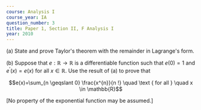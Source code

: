 ```yaml
---
course: Analysis I
course_year: IA
question_number: 3
title: Paper 1, Section II, F Analysis I
year: 2010
---
```




(a) State and prove Taylor's theorem with the remainder in Lagrange's form.

(b) Suppose that $e: \mathbb{R} \rightarrow \mathbb{R}$ is a differentiable function such that $e(0)=1$ and $e^{\prime}(x)=e(x)$ for all $x \in \mathbb{R}$. Use the result of (a) to prove that

$$e(x)=\sum_{n \geqslant 0} \frac{x^{n}}{n !} \quad \text { for all } \quad x \in \mathbb{R}$$

[No property of the exponential function may be assumed.]